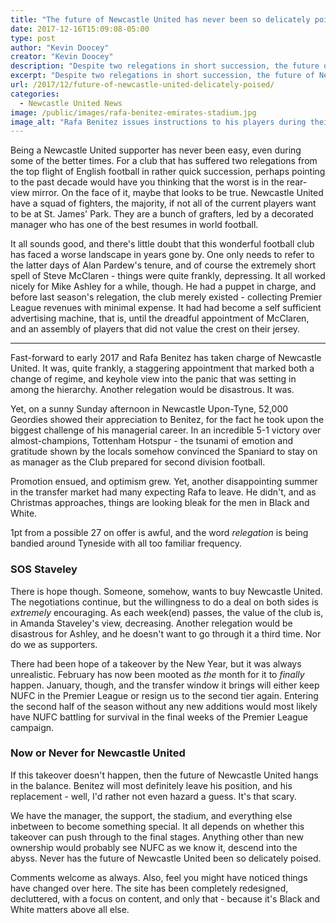 ```yaml
---
title: "The future of Newcastle United has never been so delicately poised"
date: 2017-12-16T15:09:08-05:00
type: post
author: "Kevin Doocey"
creator: "Kevin Doocey"
description: "Despite two relegations in short succession, the future of Newcastle United has never been so delicately poised amid takeover talk & Rafa Benitez's future."
excerpt: "Despite two relegations in short succession, the future of Newcastle United has never been so delicately poised amid takeover talk & Rafa Benitez's future."
url: /2017/12/future-of-newcastle-united-delicately-poised/
categories:
  - Newcastle United News
image: /public/images/rafa-benitez-emirates-stadium.jpg
image_alt: "Rafa Benitez issues instructions to his players during their Premier League clash with Arsenal in the Emirates Stadium."
---
```


Being a Newcastle United supporter has never been easy, even during some of the better times. For a club that has suffered two relegations from the top flight of English football in rather quick succession, perhaps pointing to the past decade would have you thinking that the worst is in the rear-view mirror. On the face of it, maybe that looks to be true. Newcastle United have a squad of fighters, the majority, if not all of the current players want to be at St. James' Park. They are a bunch of grafters, led by a decorated manager who has one of the best resumes in world football.

It all sounds good, and there's little doubt that this wonderful football club has faced a worse landscape in years gone by. One only needs to refer to the latter days of Alan Pardew's tenure, and of course the extremely short spell of Steve McClaren - things were quite frankly, depressing. It all worked nicely for Mike Ashley for a while, though. He had a puppet in charge, and before last season's relegation, the club merely existed - collecting Premier League revenues with minimal expense. It had had become a self sufficient advertising machine, that is, until the dreadful appointment of McClaren, and an assembly of players that did not value the crest on their jersey.

---

Fast-forward to early 2017 and Rafa Benitez has taken charge of Newcastle United. It was, quite frankly, a staggering appointment that marked both a change of regime, and keyhole view into the panic that was setting in among the hierarchy. Another relegation would be disastrous. It was.

Yet, on a sunny Sunday afternoon in Newcastle Upon-Tyne, 52,000 Geordies showed their appreciation to Benitez, for the fact he took upon the biggest challenge of his managerial career. In an incredible 5-1 victory over almost-champions, Tottenham Hotspur - the tsunami of emotion and gratitude shown by the locals somehow convinced the Spaniard to stay on as manager as the Club prepared for second division football.

Promotion ensued, and optimism grew. Yet, another disappointing summer in the transfer market had many expecting Rafa to leave. He didn't, and as Christmas approaches, things are looking bleak for the men in Black and White.

1pt from a possible 27 on offer is awful, and the word _relegation_ is being bandied around Tyneside with all too familiar frequency.

### SOS Staveley

There is hope though. Someone, somehow, wants to buy Newcastle United. The negotiations continue, but the willingness to do a deal on both sides is _extremely_ encouraging. As each week(end) passes, the value of the club is, in Amanda Staveley's view, decreasing. Another relegation would be disastrous for Ashley, and he doesn't want to go through it a third time. Nor do we as supporters.

There had been hope of a takeover by the New Year, but it was always unrealistic. February has now been mooted as _the_ month for it to _finally_ happen. January, though, and the transfer window it brings will either keep NUFC in the Premier League or resign us to the second tier again. Entering the second half of the season without any new additions would most likely have NUFC battling for survival in the final weeks of the Premier League campaign.

### Now or Never for Newcastle United

If this takeover doesn't happen, then the future of Newcastle United hangs in the balance. Benitez will most definitely leave his position, and his replacement - well, I'd rather not even hazard a guess. It's that scary.

We have the manager, the support, the stadium, and everything else inbetween to become something special. It all depends on whether this takeover can push through to the final stages. Anything other than new ownership would probably see NUFC as we know it, descend into the abyss. Never has the future of Newcastle United been so delicately poised.

Comments welcome as always. Also, feel you might have noticed things have changed over here. The site has been completely redesigned, decluttered, with a focus on content, and only that - because it's Black and White matters above all else.
